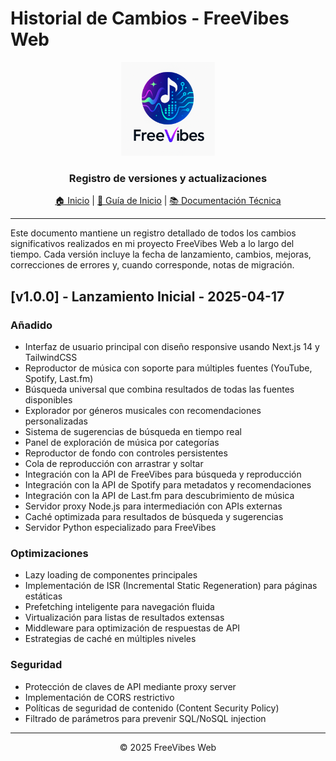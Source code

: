# Historial de Cambios - FreeVibes Web

<div align="center">
  <img src="../../public/logo.png" alt="FreeVibes Web Logo" width="150" />
  <h3>Registro de versiones y actualizaciones</h3>
</div>

<div align="center">

  [🏠 Inicio](../../README.md) | [📘 Guía de Inicio](README.md) | [📚 Documentación Técnica](TECHNICAL.md)

</div>

---

Este documento mantiene un registro detallado de todos los cambios significativos realizados en mi proyecto FreeVibes Web a lo largo del tiempo. Cada versión incluye la fecha de lanzamiento, cambios, mejoras, correcciones de errores y, cuando corresponde, notas de migración.

## [v1.0.0] - Lanzamiento Inicial - 2025-04-17

### Añadido
- Interfaz de usuario principal con diseño responsive usando Next.js 14 y TailwindCSS
- Reproductor de música con soporte para múltiples fuentes (YouTube, Spotify, Last.fm)
- Búsqueda universal que combina resultados de todas las fuentes disponibles
- Explorador por géneros musicales con recomendaciones personalizadas
- Sistema de sugerencias de búsqueda en tiempo real
- Panel de exploración de música por categorías
- Reproductor de fondo con controles persistentes
- Cola de reproducción con arrastrar y soltar
- Integración con la API de FreeVibes para búsqueda y reproducción
- Integración con la API de Spotify para metadatos y recomendaciones
- Integración con la API de Last.fm para descubrimiento de música
- Servidor proxy Node.js para intermediación con APIs externas
- Caché optimizada para resultados de búsqueda y sugerencias
- Servidor Python especializado para FreeVibes

### Optimizaciones
- Lazy loading de componentes principales
- Implementación de ISR (Incremental Static Regeneration) para páginas estáticas
- Prefetching inteligente para navegación fluida
- Virtualización para listas de resultados extensas
- Middleware para optimización de respuestas de API
- Estrategias de caché en múltiples niveles

### Seguridad
- Protección de claves de API mediante proxy server
- Implementación de CORS restrictivo
- Políticas de seguridad de contenido (Content Security Policy)
- Filtrado de parámetros para prevenir SQL/NoSQL injection

---

<div align="center">
  <p>© 2025 FreeVibes Web</p>
</div>
